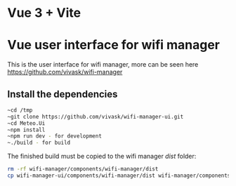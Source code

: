 # Vue 3 + Vite

# Vue user interface for wifi manager

This is the user interface for wifi manager, more can be seen here https://github.com/vivask/wifi-manager

## Install the dependencies

```sh
~cd /tmp
~git clone https://github.com/vivask/wifi-manager-ui.git
~cd Meteo.Ui
~npm install
~npm run dev - for development
~./build - for build
```

The finished build must be copied to the wifi manager _dist_ folder:

```sh
rm -rf wifi-manager/components/wifi-manager/dist
cp wifi-manager-ui/components/wifi-manager/dist wifi-manager/components/wifi-manager/dist
```
